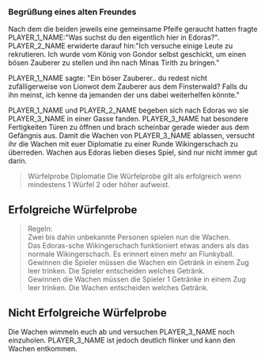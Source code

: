 ### Begrüßung eines alten Freundes
Nach dem die beiden jeweils eine gemeinsame Pfeife geraucht hatten fragte PLAYER_1_NAME:"Was suchst du den eigentlich hier in Edoras?".
PLAYER_2_NAME erwiderte darauf hin:"Ich versuche einige Leute zu rekrutieren. Ich wurde vom König von Gondor selbst geschickt, um einen bösen Zauberer zu stellen und ihn nach Minas Tirith zu bringen."

PLAYER_1_NAME sagte: "Ein böser Zauberer.. du redest nicht zufälligerweise von Lionwot dem Zauberer aus dem Finsterwald? Falls du ihn meinst, ich kenne da jemanden der uns dabei weiterhelfen könnte."

PLAYER_1_NAME und PLAYER_2_NAME begeben sich nach Edoras wo sie PLAYER_3_NAME in einer Gasse fanden. PLAYER_3_NAME hat besondere Fertigkeiten Türen zu öffnen und brach scheinbar gerade wieder aus dem Gefängnis aus.
Damit die Wachen von PLAYER_3_NAME ablassen, versucht ihr die Wachen mit euer Diplomatie zu einer Runde Wikingerschach zu überreden. Wachen aus Edoras lieben dieses Spiel, sind nur nicht immer gut darin.

> Würfelprobe Diplomatie
> Die Würfelprobe gilt als erfolgreich wenn mindestens 1 Würfel 2 oder höher aufweist.

## Erfolgreiche Würfelprobe
> Regeln: <br />
> Zwei bis dahin unbekannte Personen spielen nun die Wachen. <br />
> Das Edoras-sche Wikingerschach funktioniert etwas anders als das normale Wikingerschach. Es erinnert einen mehr an Flunkyball. <br />
> Gewinnen die Spieler müssen die Wachen ein Getränk in einem Zug leer trinken. Die Spieler entscheiden welches Getränk. <br />
> Gewinnen die Wachen müssen die Spieler 1 Getränke in einem Zug leer trinken. Die Wachen entscheiden welches Getränk. <br />

## Nicht Erfolgreiche Würfelprobe
Die Wachen wimmeln euch ab und versuchen PLAYER_3_NAME noch einzuholen. PLAYER_3_NAME ist jedoch deutlich flinker und kann den Wachen entkommen.
